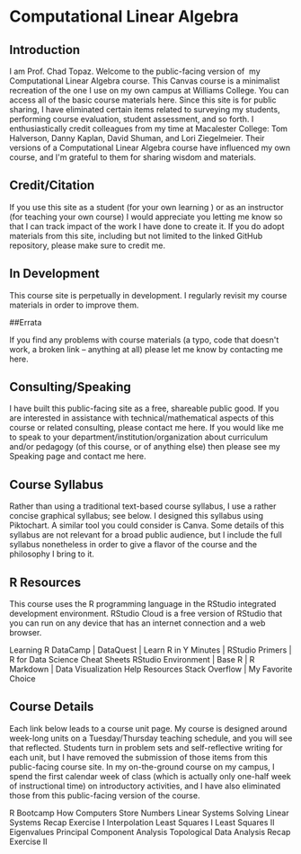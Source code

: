 # Computational Linear Algebra

## Introduction

I am Prof. Chad Topaz. Welcome to the public-facing version of  my Computational Linear Algebra course. This Canvas course is a minimalist recreation of the one I use on my own campus at Williams College. You can access all of the basic course materials here. Since this site is for public sharing, I have eliminated certain items related to surveying my students, performing course evaluation, student assessment, and so forth. I enthusiastically credit colleagues from my time at Macalester College: Tom Halverson, Danny Kaplan, David Shuman, and Lori Ziegelmeier. Their versions of a Computational Linear Algebra course have influenced my own course, and I'm grateful to them for sharing wisdom and materials.

## Credit/Citation

If you use this site as a student (for your own learning ) or as an instructor (for teaching your own course) I would appreciate you letting me know so that I can track impact of the work I have done to create it. If you do adopt materials from this site, including but not limited to the linked GitHub repository, please make sure to credit me.

## In Development

This course site is perpetually in development. I regularly revisit my course materials in order to improve them.

##Errata

If you find any problems with course materials (a typo, code that doesn't work, a broken link – anything at all) please let me know by contacting me here.

## Consulting/Speaking

I have built this public-facing site as a free, shareable public good. If you are interested in assistance with technical/mathematical aspects of this course or related consulting, please contact me here. If you would like me to speak to your department/institution/organization about curriculum and/or pedagogy (of this course, or of anything else) then please see my Speaking page and contact me here.

## Course Syllabus

Rather than using a traditional text-based course syllabus, I use a rather concise graphical syllabus; see below. I designed this syllabus using Piktochart. A similar tool you could consider is Canva. Some details of this syllabus are not relevant for a broad public audience, but I include the full syllabus nonetheless in order to give a flavor of the course and the philosophy I bring to it.

## R Resources

This course uses the R programming language in the RStudio integrated development environment. RStudio Cloud is a free version of RStudio that you can run on any device that has an internet connection and a web browser.

Learning R
DataCamp | DataQuest | Learn R in Y Minutes | RStudio Primers | R for Data Science
Cheat Sheets
RStudio Environment | Base R | R Markdown | Data Visualization
Help Resources
Stack Overflow | My Favorite Choice

## Course Details

Each link below leads to a course unit page. My course is designed around week-long units on a Tuesday/Thursday teaching schedule, and you will see that reflected. Students turn in problem sets and self-reflective writing for each unit, but I have removed the submission of those items from this public-facing course site. In my on-the-ground course on my campus, I spend the first calendar week of class (which is actually only one-half week of instructional time) on introductory activities, and I have also eliminated those from this public-facing version of the course.

R Bootcamp
How Computers Store Numbers
Linear Systems
Solving Linear Systems
Recap Exercise I
Interpolation
Least Squares I
Least Squares II
Eigenvalues
Principal Component Analysis
Topological Data Analysis
Recap Exercise II
